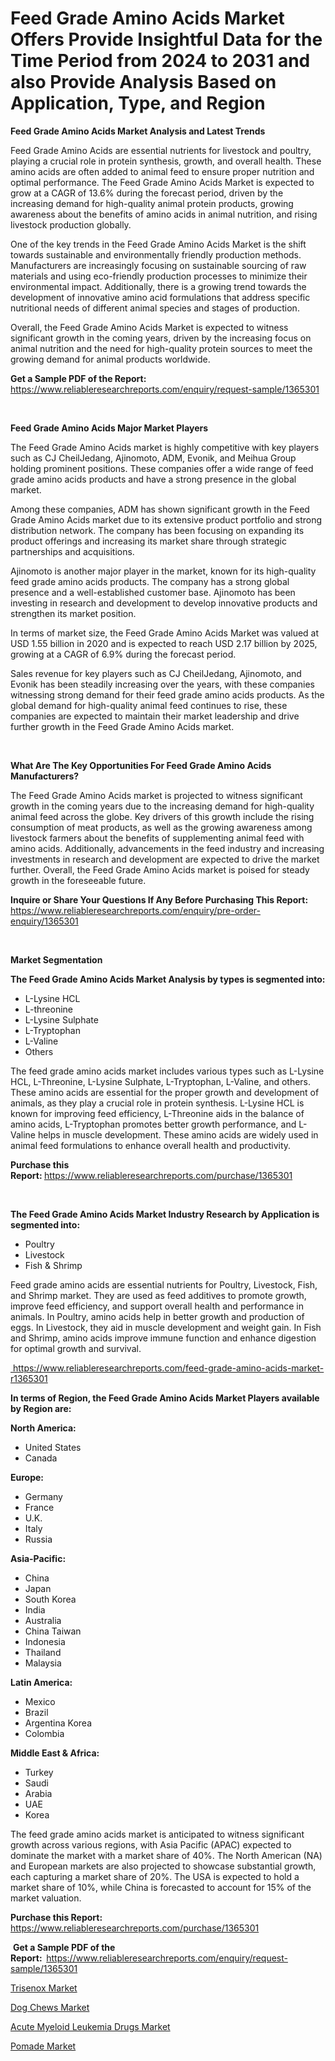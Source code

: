 <p><h1>Feed Grade Amino Acids Market Offers Provide Insightful Data for the Time Period from 2024 to 2031 and also Provide Analysis Based on Application, Type, and Region</h1></p><p><strong>Feed Grade Amino Acids Market Analysis and Latest Trends</strong></p>
<p><p>Feed Grade Amino Acids are essential nutrients for livestock and poultry, playing a crucial role in protein synthesis, growth, and overall health. These amino acids are often added to animal feed to ensure proper nutrition and optimal performance. The Feed Grade Amino Acids Market is expected to grow at a CAGR of 13.6% during the forecast period, driven by the increasing demand for high-quality animal protein products, growing awareness about the benefits of amino acids in animal nutrition, and rising livestock production globally.</p><p>One of the key trends in the Feed Grade Amino Acids Market is the shift towards sustainable and environmentally friendly production methods. Manufacturers are increasingly focusing on sustainable sourcing of raw materials and using eco-friendly production processes to minimize their environmental impact. Additionally, there is a growing trend towards the development of innovative amino acid formulations that address specific nutritional needs of different animal species and stages of production.</p><p>Overall, the Feed Grade Amino Acids Market is expected to witness significant growth in the coming years, driven by the increasing focus on animal nutrition and the need for high-quality protein sources to meet the growing demand for animal products worldwide.</p></p>
<p><strong>Get a Sample PDF of the Report:&nbsp;</strong> <a href="https://www.reliableresearchreports.com/enquiry/request-sample/1365301">https://www.reliableresearchreports.com/enquiry/request-sample/1365301</a></p>
<p>&nbsp;</p>
<p><strong>Feed Grade Amino Acids Major Market Players</strong></p>
<p><p>The Feed Grade Amino Acids market is highly competitive with key players such as CJ CheilJedang, Ajinomoto, ADM, Evonik, and Meihua Group holding prominent positions. These companies offer a wide range of feed grade amino acids products and have a strong presence in the global market.</p><p>Among these companies, ADM has shown significant growth in the Feed Grade Amino Acids market due to its extensive product portfolio and strong distribution network. The company has been focusing on expanding its product offerings and increasing its market share through strategic partnerships and acquisitions.</p><p>Ajinomoto is another major player in the market, known for its high-quality feed grade amino acids products. The company has a strong global presence and a well-established customer base. Ajinomoto has been investing in research and development to develop innovative products and strengthen its market position.</p><p>In terms of market size, the Feed Grade Amino Acids Market was valued at USD 1.55 billion in 2020 and is expected to reach USD 2.17 billion by 2025, growing at a CAGR of 6.9% during the forecast period.</p><p>Sales revenue for key players such as CJ CheilJedang, Ajinomoto, and Evonik has been steadily increasing over the years, with these companies witnessing strong demand for their feed grade amino acids products. As the global demand for high-quality animal feed continues to rise, these companies are expected to maintain their market leadership and drive further growth in the Feed Grade Amino Acids market.</p></p>
<p>&nbsp;</p>
<p><strong>What Are The Key Opportunities For Feed Grade Amino Acids Manufacturers?</strong></p>
<p><p>The Feed Grade Amino Acids market is projected to witness significant growth in the coming years due to the increasing demand for high-quality animal feed across the globe. Key drivers of this growth include the rising consumption of meat products, as well as the growing awareness among livestock farmers about the benefits of supplementing animal feed with amino acids. Additionally, advancements in the feed industry and increasing investments in research and development are expected to drive the market further. Overall, the Feed Grade Amino Acids market is poised for steady growth in the foreseeable future.</p></p>
<p><strong>Inquire or Share Your Questions If Any Before Purchasing This Report:</strong> <a href="https://www.reliableresearchreports.com/enquiry/pre-order-enquiry/1365301">https://www.reliableresearchreports.com/enquiry/pre-order-enquiry/1365301</a></p>
<p>&nbsp;</p>
<p><strong>Market Segmentation</strong></p>
<p><strong>The Feed Grade Amino Acids Market Analysis by types is segmented into:</strong></p>
<p><ul><li>L-Lysine HCL</li><li>L-threonine</li><li>L-Lysine Sulphate</li><li>L-Tryptophan</li><li>L-Valine</li><li>Others</li></ul></p>
<p><p>The feed grade amino acids market includes various types such as L-Lysine HCL, L-Threonine, L-Lysine Sulphate, L-Tryptophan, L-Valine, and others. These amino acids are essential for the proper growth and development of animals, as they play a crucial role in protein synthesis. L-Lysine HCL is known for improving feed efficiency, L-Threonine aids in the balance of amino acids, L-Tryptophan promotes better growth performance, and L-Valine helps in muscle development. These amino acids are widely used in animal feed formulations to enhance overall health and productivity.</p></p>
<p><strong>Purchase this Report:&nbsp;</strong><a href="https://www.reliableresearchreports.com/purchase/1365301">https://www.reliableresearchreports.com/purchase/1365301</a></p>
<p>&nbsp;</p>
<p><strong>The Feed Grade Amino Acids Market Industry Research by Application is segmented into:</strong></p>
<p><ul><li>Poultry</li><li>Livestock</li><li>Fish & Shrimp</li></ul></p>
<p><p>Feed grade amino acids are essential nutrients for Poultry, Livestock, Fish, and Shrimp market. They are used as feed additives to promote growth, improve feed efficiency, and support overall health and performance in animals. In Poultry, amino acids help in better growth and production of eggs. In Livestock, they aid in muscle development and weight gain. In Fish and Shrimp, amino acids improve immune function and enhance digestion for optimal growth and survival.</p></p>
<p><a href="https://www.reliableresearchreports.com/feed-grade-amino-acids-market-r1365301">&nbsp;https://www.reliableresearchreports.com/feed-grade-amino-acids-market-r1365301</a></p>
<p><strong>In terms of Region, the Feed Grade Amino Acids Market Players available by Region are:</strong></p>
<p>
    <p> <strong> North America: </strong>
        <ul>
            <li>United States</li>
            <li>Canada</li>
        </ul>
        </p> 
    <p> <strong> Europe: </strong>
        <ul>
            <li>Germany</li>
            <li>France</li>
            <li>U.K.</li>
            <li>Italy</li>
            <li>Russia</li>
        </ul>
        </p> 
    <p> <strong> Asia-Pacific: </strong>
        <ul>
            <li>China</li>
            <li>Japan</li>
            <li>South Korea</li>
            <li>India</li>
            <li>Australia</li>
            <li>China Taiwan</li>
            <li>Indonesia</li>
            <li>Thailand</li>
            <li>Malaysia</li>
        </ul>
        </p> 
    <p> <strong> Latin America: </strong>
        <ul>
            <li>Mexico</li>
            <li>Brazil</li>
            <li>Argentina Korea</li>
            <li>Colombia</li>
        </ul>
        </p> 
    <p> <strong> Middle East & Africa: </strong>
        <ul>
            <li>Turkey</li>
            <li>Saudi</li>
            <li>Arabia</li>
            <li>UAE</li>
            <li>Korea</li>
        </ul>
    </p>
    </p>
<p><p>The feed grade amino acids market is anticipated to witness significant growth across various regions, with Asia Pacific (APAC) expected to dominate the market with a market share of 40%. The North American (NA) and European markets are also projected to showcase substantial growth, each capturing a market share of 20%. The USA is expected to hold a market share of 10%, while China is forecasted to account for 15% of the market valuation.</p></p>
<p><strong>Purchase this Report: </strong><a href="https://www.reliableresearchreports.com/purchase/1365301">https://www.reliableresearchreports.com/purchase/1365301</a></p>
<p>&nbsp;<strong>Get a Sample PDF of the Report:&nbsp;&nbsp;</strong><a href="https://www.reliableresearchreports.com/enquiry/request-sample/1365301">https://www.reliableresearchreports.com/enquiry/request-sample/1365301</a></p>
<p><strong></strong></p>
<p><p><a href="https://github.com/Sherrillcrooksxa8i18ucf2m/Market-Research-Report-List-3/blob/main/trisenox-market.md">Trisenox Market</a></p><p><a href="https://www.linkedin.com/pulse/insights-dog-chews-industry-market-financial-status-size-revenue-dzitc">Dog Chews Market</a></p><p><a href="https://github.com/derrinmiltonellis35gcl/Market-Research-Report-List-3/blob/main/acute-myeloid-leukemia-drugs-market.md">Acute Myeloid Leukemia Drugs Market</a></p><p><a href="https://www.linkedin.com/pulse/pomade-market-size-growing-cagr-16-report-covers-analysis-zpn2c">Pomade Market</a></p></p>